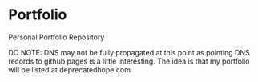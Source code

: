# Portfolio
Personal Portfolio Repository

DO NOTE: DNS may not be fully propagated at this point as pointing DNS records to github pages is a little interesting. The idea is that my portfolio will be listed at deprecatedhope.com